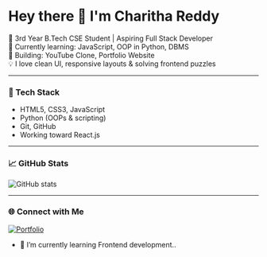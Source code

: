 # Hey there 👋 I'm Charitha Reddy

🎯 3rd Year B.Tech CSE Student | Aspiring Full Stack Developer  
🧠 Currently learning: JavaScript, OOP in Python, DBMS  
📂 Building: YouTube Clone, Portfolio Website  
💡 I love clean UI, responsive layouts & solving frontend puzzles  

---

### 🚀 Tech Stack
- HTML5, CSS3, JavaScript
- Python (OOPs & scripting)
- Git, GitHub
- Working toward React.js

---

### 📈 GitHub Stats
![GitHub stats](https://github-readme-stats.vercel.app/api?username=cha861&show_icons=true&theme=radical)

---

### 🌐 Connect with Me
[![Portfolio](https://img.shields.io/badge/Portfolio-in%20progress-informational?style=flat&logo=web)](https://github.com/cha861/html_practice)

- 🌱 I’m currently learning Frontend development..

